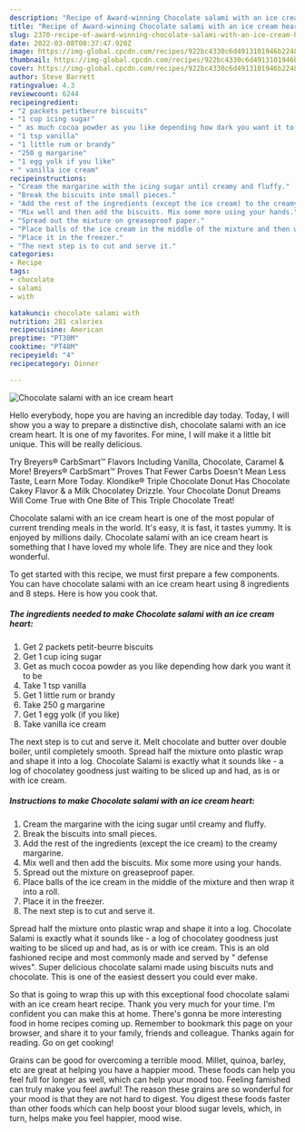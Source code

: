 ```yaml
---
description: "Recipe of Award-winning Chocolate salami with an ice cream heart"
title: "Recipe of Award-winning Chocolate salami with an ice cream heart"
slug: 2370-recipe-of-award-winning-chocolate-salami-with-an-ice-cream-heart
date: 2022-03-08T08:37:47.920Z
image: https://img-global.cpcdn.com/recipes/922bc4330c6d4913101946b22488c384/751x532cq70/chocolate-salami-with-an-ice-cream-heart-recipe-main-photo.jpg
thumbnail: https://img-global.cpcdn.com/recipes/922bc4330c6d4913101946b22488c384/751x532cq70/chocolate-salami-with-an-ice-cream-heart-recipe-main-photo.jpg
cover: https://img-global.cpcdn.com/recipes/922bc4330c6d4913101946b22488c384/751x532cq70/chocolate-salami-with-an-ice-cream-heart-recipe-main-photo.jpg
author: Steve Barrett
ratingvalue: 4.3
reviewcount: 6244
recipeingredient:
- "2 packets petitbeurre biscuits"
- "1 cup icing sugar"
- " as much cocoa powder as you like depending how dark you want it to be"
- "1 tsp vanilla"
- "1 little rum or brandy"
- "250 g margarine"
- "1 egg yolk if you like"
- " vanilla ice cream"
recipeinstructions:
- "Cream the margarine with the icing sugar until creamy and fluffy."
- "Break the biscuits into small pieces."
- "Add the rest of the ingredients (except the ice cream) to the creamy margarine."
- "Mix well and then add the biscuits. Mix some more using your hands."
- "Spread out the mixture on greaseproof paper."
- "Place balls of the ice cream in the middle of the mixture and then wrap it into a roll."
- "Place it in the freezer."
- "The next step is to cut and serve it."
categories:
- Recipe
tags:
- chocolate
- salami
- with

katakunci: chocolate salami with 
nutrition: 281 calories
recipecuisine: American
preptime: "PT30M"
cooktime: "PT48M"
recipeyield: "4"
recipecategory: Dinner

---
```



![Chocolate salami with an ice cream heart](https://img-global.cpcdn.com/recipes/922bc4330c6d4913101946b22488c384/751x532cq70/chocolate-salami-with-an-ice-cream-heart-recipe-main-photo.jpg)

Hello everybody, hope you are having an incredible day today. Today, I will show you a way to prepare a distinctive dish, chocolate salami with an ice cream heart. It is one of my favorites. For mine, I will make it a little bit unique. This will be really delicious.

Try Breyers® CarbSmart™ Flavors Including Vanilla, Chocolate, Caramel &amp; More! Breyers® CarbSmart™ Proves That Fewer Carbs Doesn&#39;t Mean Less Taste, Learn More Today. Klondike® Triple Chocolate Donut Has Chocolate Cakey Flavor &amp; a Milk Chocolatey Drizzle. Your Chocolate Donut Dreams Will Come True with One Bite of This Triple Chocolate Treat!

Chocolate salami with an ice cream heart is one of the most popular of current trending meals in the world. It's easy, it is fast, it tastes yummy. It is enjoyed by millions daily. Chocolate salami with an ice cream heart is something that I have loved my whole life. They are nice and they look wonderful.


To get started with this recipe, we must first prepare a few components. You can have chocolate salami with an ice cream heart using 8 ingredients and 8 steps. Here is how you cook that.

<!--inarticleads1-->

##### The ingredients needed to make Chocolate salami with an ice cream heart:

1. Get 2 packets petit-beurre biscuits
1. Get 1 cup icing sugar
1. Get  as much cocoa powder as you like depending how dark you want it to be
1. Take 1 tsp vanilla
1. Get 1 little rum or brandy
1. Take 250 g margarine
1. Get 1 egg yolk (if you like)
1. Take  vanilla ice cream


The next step is to cut and serve it. Melt chocolate and butter over double boiler, until completely smooth. Spread half the mixture onto plastic wrap and shape it into a log. Chocolate Salami is exactly what it sounds like - a log of chocolatey goodness just waiting to be sliced up and had, as is or with ice cream. 

<!--inarticleads2-->

##### Instructions to make Chocolate salami with an ice cream heart:

1. Cream the margarine with the icing sugar until creamy and fluffy.
1. Break the biscuits into small pieces.
1. Add the rest of the ingredients (except the ice cream) to the creamy margarine.
1. Mix well and then add the biscuits. Mix some more using your hands.
1. Spread out the mixture on greaseproof paper.
1. Place balls of the ice cream in the middle of the mixture and then wrap it into a roll.
1. Place it in the freezer.
1. The next step is to cut and serve it.


Spread half the mixture onto plastic wrap and shape it into a log. Chocolate Salami is exactly what it sounds like - a log of chocolatey goodness just waiting to be sliced up and had, as is or with ice cream. This is an old fashioned recipe and most commonly made and served by &#34; defense wives&#34;. Super delicious chocolate salami made using biscuits nuts and chocolate. This is one of the easiest dessert you could ever make. 

So that is going to wrap this up with this exceptional food chocolate salami with an ice cream heart recipe. Thank you very much for your time. I'm confident you can make this at home. There's gonna be more interesting food in home recipes coming up. Remember to bookmark this page on your browser, and share it to your family, friends and colleague. Thanks again for reading. Go on get cooking!

Grains can be good for overcoming a terrible mood. Millet, quinoa, barley, etc are great at helping you have a happier mood. These foods can help you feel full for longer as well, which can help your mood too. Feeling famished can truly make you feel awful! The reason these grains are so wonderful for your mood is that they are not hard to digest. You digest these foods faster than other foods which can help boost your blood sugar levels, which, in turn, helps make you feel happier, mood wise.
